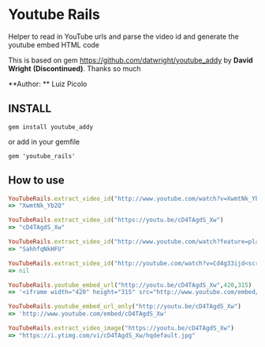 # Youtube Rails
Helper to read in YouTube urls and parse the video id and generate the youtube embed HTML code

This is based on gem https://github.com/datwright/youtube_addy by **David Wright** **(Discontinued)**. Thanks so much

**Author: ** Luiz Picolo

## INSTALL
`gem install youtube_addy`

or add in your gemfile

`gem 'youtube_rails'`

## How to use
```ruby
YouTubeRails.extract_video_id("http://www.youtube.com/watch?v=XwmtNk_Yb2Q")
=> "XwmtNk_Yb2Q"
```

```ruby
YouTubeRails.extract_video_id("https://youtu.be/cD4TAgdS_Xw")
=> "cD4TAgdS_Xw"
```

```ruby
YouTubeRails.extract_video_id("http://www.youtube.com/watch?feature=player_embedded&v=SahhfqNkHFU")
=> "SahhfqNkHFU"
```

```ruby
YouTubeRails.extract_video_id("http://youtube.com/watch?v=Cd4g33ijd<script>this_should_not_be_here</scipt>")
=> nil
```

```ruby
YouTubeRails.youtube_embed_url("http://youtu.be/cD4TAgdS_Xw",420,315)
=> '<iframe width="420" height="315" src="http://www.youtube.com/embed/cD4TAgdS_Xw" frameborder="0" allowfullscreen></iframe>'
```

```ruby
YouTubeRails.youtube_embed_url_only("http://youtu.be/cD4TAgdS_Xw")
=> 'http://www.youtube.com/embed/cD4TAgdS_Xw'
```

```ruby
YouTubeRails.extract_video_image("https://youtu.be/cD4TAgdS_Xw")
=> "https://i.ytimg.com/vi/cD4TAgdS_Xw/hqdefault.jpg"
```
